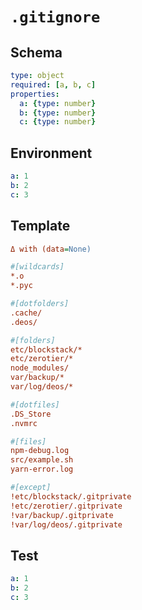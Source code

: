 # `.gitignore`

## Schema

```yaml
type: object
required: [a, b, c]
properties:
  a: {type: number}
  b: {type: number}
  c: {type: number}
```

## Environment

```yaml
a: 1
b: 2
c: 3
```

## Template

```ini
Δ with (data=None)

#[wildcards]
*.o
*.pyc

#[dotfolders]
.cache/
.deos/

#[folders]
etc/blockstack/*
etc/zerotier/*
node_modules/
var/backup/*
var/log/deos/*

#[dotfiles]
.DS_Store
.nvmrc

#[files]
npm-debug.log
src/example.sh
yarn-error.log

#[except]
!etc/blockstack/.gitprivate
!etc/zerotier/.gitprivate
!var/backup/.gitprivate
!var/log/deos/.gitprivate
```

## Test

```yaml
a: 1
b: 2
c: 3
```
